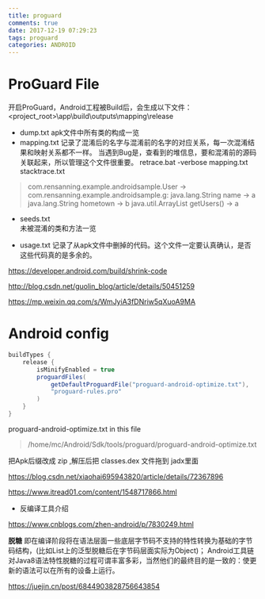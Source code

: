```yaml
---
title: proguard
comments: true
date: 2017-12-19 07:29:23
tags: proguard
categories: ANDROID
---
```


#  



# ProGuard File

开启ProGuard，Android工程被Build后，会生成以下文件：<project_root>\app\build\outputs\mapping\release 

- dump.txt 
  apk文件中所有类的构成一览 
- mapping.txt 
  记录了混淆后的名字与混淆前的名字的对应关系，每一次混淆结果和映射关系都不一样。 
  当遇到Bug是，查看到的堆信息，要和混淆前的源码关联起来，所以管理这个文件很重要。 
  retrace.bat -verbose mapping.txt stacktrace.txt 
>com.rensanning.example.androidsample.User -> com.rensanning.example.androidsample.g: 
>   java.lang.String name -> a 
>   java.lang.String hometown -> b 
>   java.util.ArrayList getUsers() -> a

- seeds.txt  
  未被混淆的类和方法一览 

- usage.txt 
  记录了从apk文件中删掉的代码。这个文件一定要认真确认，是否这些代码真的是多余的。



https://developer.android.com/build/shrink-code

http://blog.csdn.net/guolin_blog/article/details/50451259

https://mp.weixin.qq.com/s/WmJyiA3fDNriw5qXuoA9MA



# Android config

```groovy
buildTypes {
    release {
        isMinifyEnabled = true
        proguardFiles(
            getDefaultProguardFile("proguard-android-optimize.txt"),
            "proguard-rules.pro"
        )
    }
}
```

proguard-android-optimize.txt  in this file

>  /home/mc/Android/Sdk/tools/proguard/proguard-android-optimize.txt





把Apk后缀改成 zip ,解压后把 classes.dex 文件拖到 jadx里面

https://blog.csdn.net/xiaohai695943820/article/details/72367896

https://www.itread01.com/content/1548717866.html

* 反编译工具介绍

https://www.cnblogs.com/zhen-android/p/7830249.html





**脱糖** 即在编译阶段将在语法层面一些底层字节码不支持的特性转换为基础的字节码结构，(比如List上的泛型脱糖后在字节码层面实际为Object)； Android工具链对Java8语法特性脱糖的过程可谓丰富多彩，当然他们的最终目的是一致的：使更新的语法可以在所有的设备上运行。


https://juejin.cn/post/6844903828756643854

